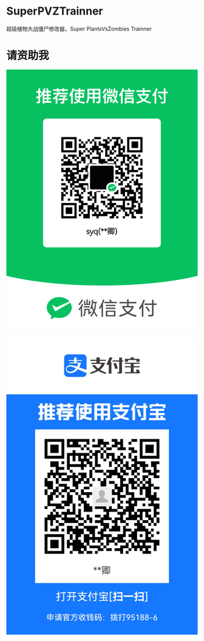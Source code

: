 # SuperPVZTrainner
超级植物大战僵尸修改器，Super PlantsVsZombies Trainner

# 请资助我

![微信](/资助我/微信.png)

![支付宝](/资助我/支付宝.jpg)
